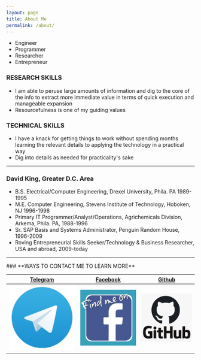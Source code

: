 ```yaml
---
layout: page
title: About Me
permalink: /about/
---
```

* Engineer
* Programmer
* Researcher
* Entrepreneur

### **RESEARCH SKILLS**
* I am able to peruse large amounts of information and dig to the core of the info to extract more immediate value in terms of quick execution and manageable expansion
* Resourcefulness is one of my guiding values

### **TECHNICAL SKILLS**
* I have a knack for getting things to work without spending months learning the relevant details to applying the technology in a practical way
* Dig into details as needed for practicality's sake

<hr style="height:1px;border:none;color:#333;background-color:#333;" />

### **David King, Greater D.C. Area**

* B.S. Electrical/Computer Engineering, Drexel University, Phila. PA 1989-1995
* M.E. Computer Engineering, Stevens Institute of Technology, Hoboken, NJ 1996-1998
* Primary IT Programmer/Analyst/Operations, Agrichemicals Division, Arkema, Phila. PA, 1988-1996
* Sr. SAP Basis and Systems Administrator, Penguin Random House, 1996-2009
* Roving Entrepreneurial Skills Seeker/Technology & Business Researcher, USA and abroad, 2009-today

<hr style="height:1px;border:none;color:#333;background-color:#333;" />
### **WAYS TO CONTACT ME TO LEARN MORE**

| **[Telegram](https://t.me/ActionPace)** | **[Facebook](https://www.facebook.com/ActionPace)** | **[Github](https://github.com/ActionPace)** |
| :-: | :-: | :-: |
| [![Telegram](../images/Telegram-Big.png)](https://t.me/ActionPace) | [![Facebook](../images/Facebook.jpg)](https://www.facebook.com/ActionPace/) | [![Github](../images/Github.png)](https://github.com/ActionPace) | 

<div style="text-align: center;" class="badge-base LI-profile-badge" data-locale="en_US" data-size="medium" data-theme="dark" data-type="VERTICAL" data-vanity="davidking456" data-version="v1"><a class="badge-base__link LI-simple-link" href="https://www.linkedin.com/in/davidking456?trk=profile-badge"></a></div> 

